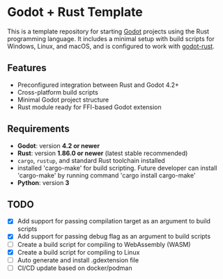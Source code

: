 # Godot + Rust Template

This is a template repository for starting [Godot](https://godotengine.org/) projects using the Rust programming language. It includes a minimal setup with build scripts for Windows, Linux, and macOS, and is configured to work with [godot-rust](https://github.com/godot-rust/gdext).

## Features

- Preconfigured integration between Rust and Godot 4.2+
- Cross-platform build scripts
- Minimal Godot project structure
- Rust module ready for FFI-based Godot extension

## Requirements

- **Godot**: version **4.2 or newer**
- **Rust**: version **1.86.0 or newer** (latest stable recommended)
- `cargo`, `rustup`, and standard Rust toolchain installed
- installed 'cargo-make' for build scripting. Future developer can install 'cargo-make' by running command 'cargo install cargo-make'
- **Python**: version **3**

## TODO

- [X] Add support for passing compilation target as an argument to build scripts
- [X] Add support for passing debug flag as an argument to build scripts
- [ ] Create a build script for compiling to WebAssembly (WASM)
- [X] Create a build script for compiling to Linux
- [ ] Auto generate and install .gdextension file
- [ ] CI/CD update based on docker/podman
